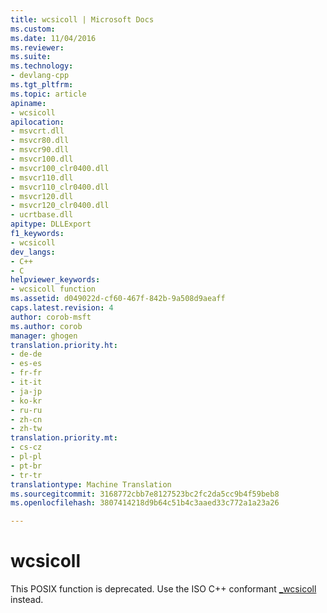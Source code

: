 ```yaml
---
title: wcsicoll | Microsoft Docs
ms.custom: 
ms.date: 11/04/2016
ms.reviewer: 
ms.suite: 
ms.technology:
- devlang-cpp
ms.tgt_pltfrm: 
ms.topic: article
apiname:
- wcsicoll
apilocation:
- msvcrt.dll
- msvcr80.dll
- msvcr90.dll
- msvcr100.dll
- msvcr100_clr0400.dll
- msvcr110.dll
- msvcr110_clr0400.dll
- msvcr120.dll
- msvcr120_clr0400.dll
- ucrtbase.dll
apitype: DLLExport
f1_keywords:
- wcsicoll
dev_langs:
- C++
- C
helpviewer_keywords:
- wcsicoll function
ms.assetid: d049022d-cf60-467f-842b-9a508d9aeaff
caps.latest.revision: 4
author: corob-msft
ms.author: corob
manager: ghogen
translation.priority.ht:
- de-de
- es-es
- fr-fr
- it-it
- ja-jp
- ko-kr
- ru-ru
- zh-cn
- zh-tw
translation.priority.mt:
- cs-cz
- pl-pl
- pt-br
- tr-tr
translationtype: Machine Translation
ms.sourcegitcommit: 3168772cbb7e8127523bc2fc2da5cc9b4f59beb8
ms.openlocfilehash: 3807414218d9b64c51b4c3aaed33c772a1a23a26

---
```

# <a name="wcsicoll"></a>wcsicoll
This POSIX function is deprecated. Use the ISO C++ conformant [_wcsicoll](../../c-runtime-library/reference/stricoll-wcsicoll-mbsicoll-stricoll-l-wcsicoll-l-mbsicoll-l.md) instead.


<!--HONumber=Jan17_HO4-->


